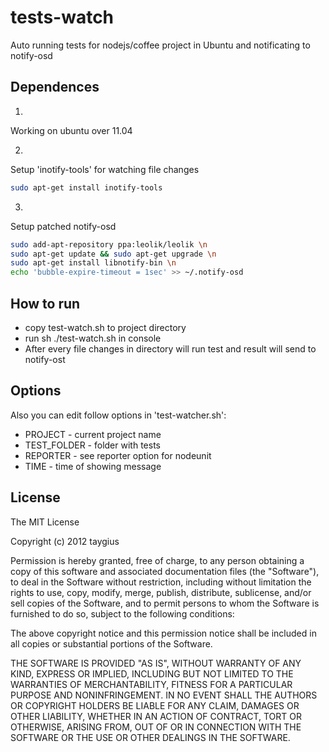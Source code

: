 tests-watch
===========

Auto running tests for nodejs/coffee project in Ubuntu
   and notificating to notify-osd

## Dependences

1)
Working on ubuntu over 11.04

2)
Setup 'inotify-tools' for watching file changes
``` bash
sudo apt-get install inotify-tools
```

3)
Setup patched notify-osd 
``` bash
sudo add-apt-repository ppa:leolik/leolik \n
sudo apt-get update && sudo apt-get upgrade \n
sudo apt-get install libnotify-bin \n
echo 'bubble-expire-timeout = 1sec' >> ~/.notify-osd
```

## How to run

* copy test-watch.sh to project directory
* run sh ./test-watch.sh in console
* After every file changes in directory will run test and result will send to notify-ost

## Options

Also you can edit follow options in 'test-watcher.sh':

* PROJECT - current project name
* TEST_FOLDER - folder with tests 
* REPORTER - see reporter option for nodeunit
* TIME - time of showing message

## License

The MIT License

Copyright (c) 2012 taygius

Permission is hereby granted, free of charge, to any person obtaining a copy of this software and associated documentation files (the "Software"), to deal in the Software without restriction, including without limitation the rights to use, copy, modify, merge, publish, distribute, sublicense, and/or sell copies of the Software, and to permit persons to whom the Software is furnished to do so, subject to the following conditions:

The above copyright notice and this permission notice shall be included in all copies or substantial portions of the Software.

THE SOFTWARE IS PROVIDED "AS IS", WITHOUT WARRANTY OF ANY KIND, EXPRESS OR IMPLIED, INCLUDING BUT NOT LIMITED TO THE WARRANTIES OF MERCHANTABILITY, FITNESS FOR A PARTICULAR PURPOSE AND NONINFRINGEMENT. IN NO EVENT SHALL THE AUTHORS OR COPYRIGHT HOLDERS BE LIABLE FOR ANY CLAIM, DAMAGES OR OTHER LIABILITY, WHETHER IN AN ACTION OF CONTRACT, TORT OR OTHERWISE, ARISING FROM, OUT OF OR IN CONNECTION WITH THE SOFTWARE OR THE USE OR OTHER DEALINGS IN THE SOFTWARE.